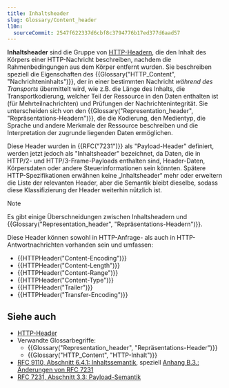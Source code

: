 ```yaml
---
title: Inhaltsheader
slug: Glossary/Content_header
l10n:
  sourceCommit: 2547f622337d6cbf8c3794776b17ed377d6aad57
---
```


**Inhaltsheader** sind die Gruppe von [HTTP-Headern](/de/docs/Web/HTTP/Reference/Headers), die den Inhalt des Körpers einer HTTP-Nachricht beschreiben, nachdem die Rahmenbedingungen aus dem Körper entfernt wurden. Sie beschreiben speziell die Eigenschaften des {{Glossary("HTTP_Content", "Nachrichteninhalts")}}, der in einer bestimmten Nachricht _während des Transports_ übermittelt wird, wie z.B. die Länge des Inhalts, die Transportkodierung, welcher Teil der Ressource in den Daten enthalten ist (für Mehrteilnachrichten) und Prüfungen der Nachrichtenintegrität. Sie unterscheiden sich von den {{Glossary("Representation_header", "Repräsentations-Headern")}}, die die Kodierung, den Medientyp, die Sprache und andere Merkmale der Ressource beschreiben und die Interpretation der zugrunde liegenden Daten ermöglichen.

Diese Header wurden in {{RFC("7231")}} als "Payload-Header" definiert, werden jetzt jedoch als "Inhaltsheader" bezeichnet, da Daten, die in HTTP/2- und HTTP/3-Frame-Payloads enthalten sind, Header-Daten, Körpersdaten oder andere Steuerinformationen sein könnten. Spätere HTTP-Spezifikationen erwähnen keine „Inhaltsheader“ mehr oder erweitern die Liste der relevanten Header, aber die Semantik bleibt dieselbe, sodass diese Klassifizierung der Header weiterhin nützlich ist.

> [!NOTE]
> Es gibt einige Überschneidungen zwischen Inhaltsheadern und {{Glossary("Representation_header", "Repräsentations-Headern")}}.

Diese Header können sowohl in HTTP-Anfrage- als auch in HTTP-Antwortnachrichten vorhanden sein und umfassen:

- {{HTTPHeader("Content-Encoding")}}
- {{HTTPHeader("Content-Length")}}
- {{HTTPHeader("Content-Range")}}
- {{HTTPHeader("Content-Type")}}
- {{HTTPHeader("Trailer")}}
- {{HTTPHeader("Transfer-Encoding")}}

## Siehe auch

- [HTTP-Header](/de/docs/Web/HTTP/Reference/Headers)
- Verwandte Glossarbegriffe:
  - {{Glossary("Representation_header", "Repräsentations-Header")}}
  - {{Glossary("HTTP_Content", "HTTP-Inhalt")}}
- [RFC 9110, Abschnitt 6.4.1: Inhaltssemantik](https://httpwg.org/specs/rfc9110.html#rfc.section.6.4.1), speziell [Anhang B.3.: Änderungen von RFC 7231](https://httpwg.org/specs/rfc9110.html#changes.from.rfc.7231)
- [RFC 7231, Abschnitt 3.3: Payload-Semantik](https://datatracker.ietf.org/doc/html/rfc7231#section-3.3)

